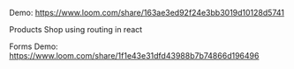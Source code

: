 Demo:
https://www.loom.com/share/163ae3ed92f24e3bb3019d10128d5741

Products Shop 
using routing in react


Forms Demo:
https://www.loom.com/share/1f1e43e31dfd43988b7b74866d196496
